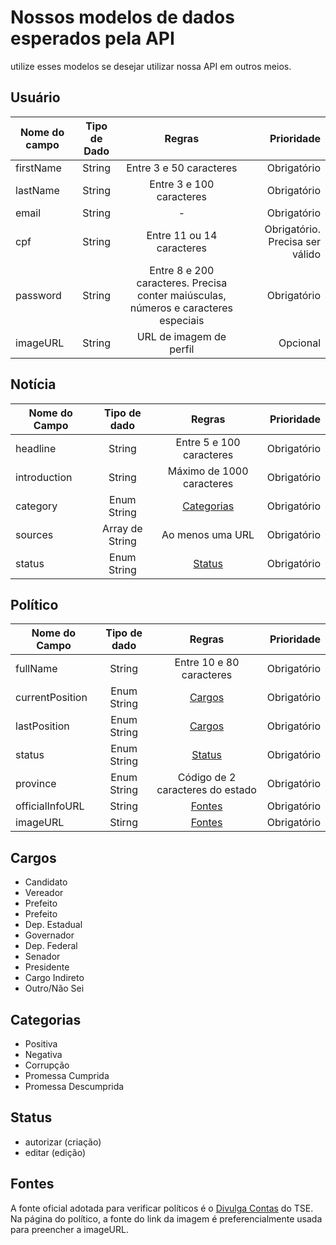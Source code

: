 # Nossos modelos de dados esperados pela API

utilize esses modelos se desejar utilizar nossa API em outros meios.

## Usuário

| Nome do campo | Tipo de Dado | Regras | Prioridade |
| ------------- | :----------: | :----: | ---------: |
| firstName | String | Entre 3 e 50 caracteres | Obrigatório |
| lastName | String | Entre 3 e 100 caracteres | Obrigatório |
| email | String | - | Obrigatório | 
| cpf | String | Entre 11 ou 14 caracteres | Obrigatório. Precisa ser válido |
| password | String | Entre 8 e 200 caracteres. Precisa conter maiúsculas, números e caracteres especiais | Obrigatório |
| imageURL | String | URL de imagem de perfil | Opcional |

## Notícia

| Nome do Campo | Tipo de dado | Regras | Prioridade |
| ------------- | :----------: | :----: | ---------: |
| headline | String | Entre 5 e 100 caracteres | Obrigatório |
| introduction | String | Máximo de 1000 caracteres | Obrigatório |
| category | Enum String | [Categorias](#Categorias) | Obrigatório |
| sources | Array de String | Ao menos uma URL | Obrigatório |
| status | Enum String | [Status](#Status) | Obrigatório |

## Político

| Nome do Campo | Tipo de dado | Regras | Prioridade |
| ------------- | :----------: | :----: | ---------: |
| fullName | String | Entre 10 e 80 caracteres | Obrigatório |
| currentPosition | Enum String | [Cargos](#Cargos) | Obrigatório |
| lastPosition | Enum String | [Cargos](#Cargos) | Obrigatório |
| status | Enum String | [Status](#Status) | Obrigatório |
| province | Enum String | Código de 2 caracteres do estado | Obrigatório |
| officialInfoURL | String | [Fontes](#Fontes) | Obrigatório |
| imageURL | Stirng | [Fontes](#Fontes) | Obrigatório |

## Cargos

- Candidato
- Vereador
- Prefeito
- Prefeito
- Dep. Estadual
- Governador
- Dep. Federal
- Senador
- Presidente
- Cargo Indireto
- Outro/Não Sei

## Categorias

- Positiva
- Negativa
- Corrupção
- Promessa Cumprida
- Promessa Descumprida

## Status

- autorizar (criação)
- editar (edição)

## Fontes

A fonte oficial adotada para verificar políticos é o [Divulga Contas](divulgacandcontas.tse.jus.br) do TSE. Na página do político, a fonte
do link da imagem é preferencialmente usada para preencher a imageURL.
